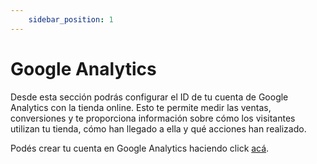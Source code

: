 ```yaml
---
    sidebar_position: 1
---
```


# Google Analytics

Desde esta sección podrás configurar el ID de tu cuenta de Google Analytics con la tienda online. Esto te permite medir las ventas, conversiones y te proporciona información sobre cómo los visitantes utilizan tu tienda, cómo han llegado a ella y qué acciones han realizado.

Podés crear tu cuenta en Google Analytics haciendo click [acá](https://analytics.google.com/analytics/web/#/provision "acá").
